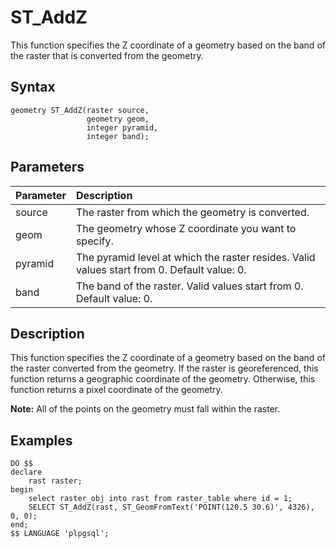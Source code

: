 # ST\_AddZ

This function specifies the Z coordinate of a geometry based on the band of the raster that is converted from the geometry.

## Syntax

```
geometry ST_AddZ(raster source,
                 geometry geom,
                 integer pyramid,
                 integer band);
```

## Parameters

|Parameter|Description|
|:--------|:----------|
|source|The raster from which the geometry is converted.|
|geom|The geometry whose Z coordinate you want to specify.|
|pyramid|The pyramid level at which the raster resides. Valid values start from 0. Default value: 0.|
|band|The band of the raster. Valid values start from 0. Default value: 0.|

## Description

This function specifies the Z coordinate of a geometry based on the band of the raster converted from the geometry. If the raster is georeferenced, this function returns a geographic coordinate of the geometry. Otherwise, this function returns a pixel coordinate of the geometry.

**Note:** All of the points on the geometry must fall within the raster.

## Examples

```
DO $$
declare
    rast raster;
begin
    select raster_obj into rast from raster_table where id = 1;
    SELECT ST_AddZ(rast, ST_GeomFromText('POINT(120.5 30.6)', 4326), 0, 0);
end;    
$$ LANGUAGE 'plpgsql';
```

